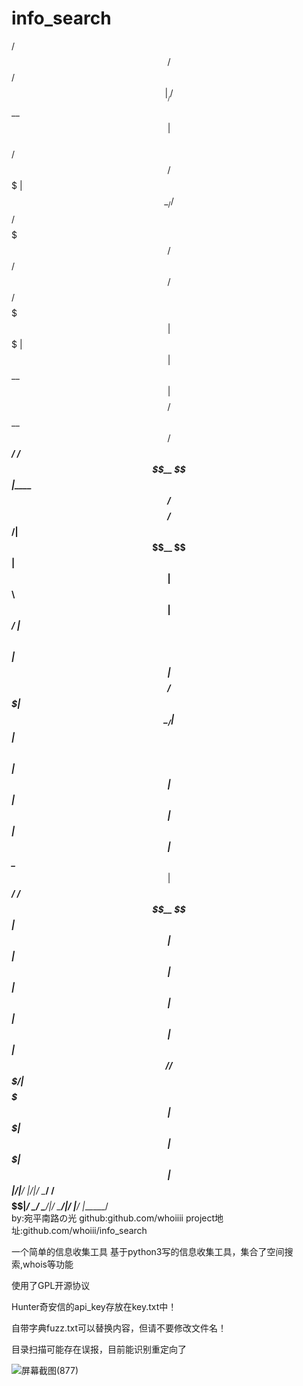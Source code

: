 # info_search


 /$$            /$$$$$$                                                                      /$$      
|__/           /$$__  $$                                                                    | $$      
 /$$ /$$$$$$$ | $$  \__/  /$$$$$$           /$$$$$$$  /$$$$$$   /$$$$$$   /$$$$$$   /$$$$$$$| $$$$$$$ 
| $$| $$__  $$| $$$$     /$$__  $$         /$$_____/ /$$__  $$ |____  $$ /$$__  $$ /$$_____/| $$__  $$
| $$| $$  \ $$| $$_/    | $$  \ $$        |  $$$$$$ | $$$$$$$$  /$$$$$$$| $$  \__/| $$      | $$  \ $$
| $$| $$  | $$| $$      | $$  | $$         \____  $$| $$_____/ /$$__  $$| $$      | $$      | $$  | $$
| $$| $$  | $$| $$      |  $$$$$$/         /$$$$$$$/|  $$$$$$$|  $$$$$$$| $$      |  $$$$$$$| $$  | $$
|__/|__/  |__/|__/       \______/  /$$$$$$|_______/  \_______/ \_______/|__/       \_______/|__/  |__/
                                  |______/                                                            
        by:宛平南路の光
        github:github.com/whoiiii
        project地址:github.com/whoiii/info_search


一个简单的信息收集工具
基于python3写的信息收集工具，集合了空间搜索,whois等功能

使用了GPL开源协议

Hunter奇安信的api_key存放在key.txt中！

自带字典fuzz.txt可以替换内容，但请不要修改文件名！

目录扫描可能存在误报，目前能识别重定向了


![屏幕截图(877)](https://github.com/whoiiii/info_search/assets/99535521/070ecc38-7417-4562-b939-8c32f876ca7a)

